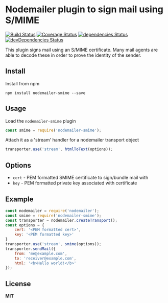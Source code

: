 # Nodemailer plugin to sign mail using S/MIME

[![Build Status](https://travis-ci.org/gazoakley/nodemailer-smime.svg?branch=master)](https://travis-ci.org/gazoakley/nodemailer-smime)
[![Coverage Status](https://coveralls.io/repos/github/gazoakley/nodemailer-smime/badge.svg?branch=master)](https://coveralls.io/github/gazoakley/nodemailer-smime?branch=master)
[![dependencies Status](https://david-dm.org/gazoakley/nodemailer-smime/status.svg)](https://david-dm.org/gazoakley/nodemailer-smime)
[![devDependencies Status](https://david-dm.org/gazoakley/nodemailer-smime/dev-status.svg)](https://david-dm.org/gazoakley/nodemailer-smime?type=dev)

This plugin signs mail using an S/MIME certificate. Many mail agents are able to decode these in order to prove the identity of the sender.

## Install

Install from npm

    npm install nodemailer-smime --save

## Usage

Load the `nodemailer-smime` plugin

```javascript
const smime = require('nodemailer-smime');
```

Attach it as a 'stream' handler for a nodemailer transport object

```javascript
transporter.use('stream', htmlToText(options));
```

## Options

  * `cert` - PEM formatted SMIME certificate to sign/bundle mail with
  * `key` - PEM formatted private key associated with certificate

## Example

```javascript
const nodemailer = require('nodemailer');
const smime = require('nodemailer-smime');
const transporter = nodemailer.createTransport();
const options = {
    cert: '<PEM formatted cert>',
    key: '<PEM formatted key>'
}
transporter.use('stream', smime(options));
transporter.sendMail({
    from: 'me@example.com',
    to: 'receiver@example.com',
    html: '<b>Hello world!</b>'
});
```

## License

**MIT**